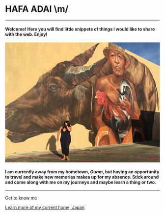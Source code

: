 # HAFA ADAI  \m/
--- 
#### Welcome!  Here you will find little snippets of things I would like to share with the web.  Enjoy!

![GUAM](GU.jpg)

#### I am currently away from my hometown, *Guam*, but having an opportunity to travel and make new memories makes up for my absence.  Stick around and come along with me on my journeys and maybe learn a thing or two.

---

[Get to know me](bio)

[Learn more of my current home, Japan](topic)
